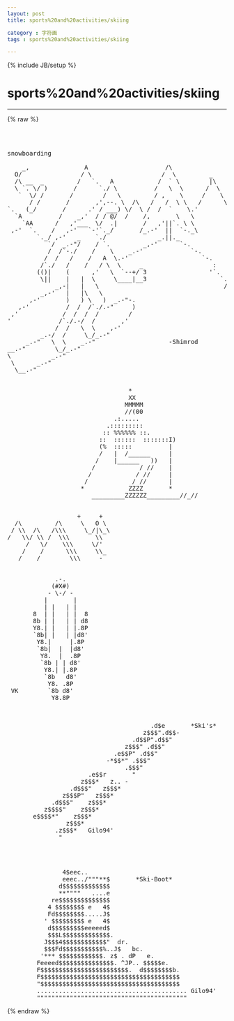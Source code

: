 ```yaml
---
layout: post
title: sports%20and%20activities/skiing
category : 字符画
tags : sports%20and%20activities/skiing
---
```

{% include JB/setup %}
# sports%20and%20activities/skiing
---
{% raw %}
<pre>



snowboarding
    
    _,               A                     /\         
  O/                / \                   /  \         _
  /\ __  _         /   `.   A            /  ` \        |\     
  \ `. \/ )       /      `./ \          /   \  \      /  \    ,&#039;
   `  \/ /       /        /   \         / ,    \     /    \  /
      / /       /       ,&#039;,--. \  /\   /   /  \ \   /      \/
`.   (_/       /      .&#039; / ___) \/  \ /  /  `    \.&#039;        `.
  `A          /    _,&#039;  / / @/  /    /,       \   \           `.
    `AA      /   ,&#039;___  \/  .|       /   ,&#039;||`. \ \
 ,-&#039;  `.    /   ,-&#039;   `-&#039;`._/       /_.-&#039;  ||  `-._\
        `._/ ,-&#039;   _    `./              _.||._
           `/  _.-&quot;/    / `.         _,-&#039;      `-.
           /  /`-./    /    \    _.-&#039;             `-.
          /  /   /    /   A  \.-&#039;                    `-.
         /`./   /    /   / \  \     _                   :
        (()|    (      ,&#039;   \  `--+/ 3                 &#039;`.
         \||    |   |  \     \____|__3                    `._.-.
             _,-|   |   \                                  /
         _,-&#039;   |   |\   \                              
      ,-&#039;       )   ) \   )  _.-&quot;-.             
   ,-&#039;          /  /  /`./.-&quot;     )    
 ,&#039;            /  /  /  /        /   
&#039;             /`./.-/  /       ,&#039; 
             /  /   \  \    ,-&#039; 
         _.-/  /     \_/_.-&quot;
     _.-&quot;   \  \    _.-&quot;                    -Shimrod
__.-&quot;        \_/_.-&quot;
\           _.-&quot;
 \      _.-&quot;
  \__.-&quot;  


                                 *
                                 XX
                                MMMMM
                                //(00 
                             .:.....
                           .:::::::::
                          :: %%%%%% ::.
                         ::  ::::::  :::::::I)
                         (%  :::::          |
                         /   |  /______     |
                        /    |______   ))   |
                       /            / //    |
                      /            / //     |
                     /            / //      |
                    *            ZZZZ       *
                       _________ZZZZZZ_________//_//


                   +     +
  /\         /\     \   O \
 / \\  /\   /\\\     \_/|\_\
/   \\/ \\ /  \\\       \\
     /   \/    \\\     \/&#039;
    /    /      \\\     \\_
   /    /        \\\     -


             .-.
            (#X#)
           - \-/ -
          |       |
          | |   | |
       8  | |   | |  8
       8b | |   | | d8
       Y8.| |   | |.8P
       `8b| |   | |d8&#039;
        Y8.|     |.8P
        `8b|  |  |d8&#039;
         Y8.  |  .8P
         `8b | | d8&#039;
          Y8.| |.8P
          `8b   d8&#039;
           Y8. .8P
 VK        `8b d8&#039;
            Y8.8P



                                       .d$e       *Ski&#039;s*                    
                                     z$$$&quot;.d$$-                   
                                  .d$$P&quot;.d$$&quot;                     
                                z$$$&quot; .d$$&quot;                       
                             .e$$P&quot; .d$$&quot;                         
                           -*$$*&quot; .$$$&quot;                           
                                .$$$&quot;                             
                      .e$$r       &quot;                               
                    z$$$*   z.. -                                 
                 .d$$$&quot;   z$$$*                                   
               z$$$P&quot;   z$$$*                                     
            .d$$$&quot;    z$$$*                                       
          z$$$$&quot;    z$$$*                                         
       e$$$$*&quot;    z$$$*                                           
                z$$$*                                             
             .z$$$*   Gilo94&#039;                                               
              &quot;                                                   
                                                                  
                                                                  
                                                            
                                                                  
               4$eec..                                            
               eeec../&quot;&quot;&quot;**$       *Ski-Boot*                               
              d$$$$$$$$$$$$$                                      
              **&quot;&quot;&quot;&quot;   ....e                                      
            re$$$$$$$$$$$$$$                                      
           4 $$$$$$$$ e   4$                                      
           Fd$$$$$$$$.....J$                                      
          &#039; $$$$$$$$$ e   4$                                      
           d$$$$$$$$$eeeeed$                                      
           $$$L$$$$$$$$$$$$$.                                     
          J$$$4$$$$$$$$$$$$&quot;  dr.                                 
          $$$Fd$$$$$$$$$$$%..J$   bc.                             
         &#039;*** $$$$$$$$$$$$. z$ . dP   e.                          
        Feeeed$$$$$$$$$$$$$$$. ^JP.. $$$$$e.                      
        F$$$$$$$$$$$$$$$$$$$$$$$$.  d$$$$$$$$b.                   
        F$$$$$$$$$$$$$$$$$$$$$$$$$$$$$$$$$$$$$$                   
        &quot;$$$$$$$$$$$$$$$$$$$$$$$$$$$$$$$$$$$$$$                   
        ......................................... Gilo94&#039;                
        &quot;&quot;&quot;&quot;&quot;&quot;&quot;&quot;&quot;&quot;&quot;&quot;&quot;&quot;&quot;&quot;&quot;&quot;&quot;&quot;&quot;&quot;&quot;&quot;&quot;&quot;&quot;&quot;&quot;&quot;&quot;&quot;&quot;&quot;&quot;&quot;&quot;&quot;&quot;&quot;&quot;  </pre>
{% endraw %}
